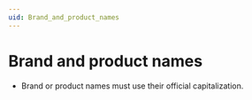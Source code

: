 ```yaml
---
uid: Brand_and_product_names
---
```


# Brand and product names

- Brand or product names must use their official capitalization.
